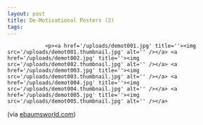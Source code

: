 ```yaml
---
layout: post
title: De-Motivational Posters (2)
tags:
---
```



                <p><a href='/uploads/demot001.jpg' title=''><img src='/uploads/demot001.thumbnail.jpg' alt='' /></a> <a href='/uploads/demot002.jpg' title=''><img src='/uploads/demot002.thumbnail.jpg' alt='' /></a> <a href='/uploads/demot003.jpg' title=''><img src='/uploads/demot003.thumbnail.jpg' alt='' /></a> <a href='/uploads/demot004.jpg' title=''><img src='/uploads/demot004.thumbnail.jpg' alt='' /></a> <a href='/uploads/demot005.jpg' title=''><img src='/uploads/demot005.thumbnail.jpg' alt='' /></a>
(via <a href="http://www.ebaumsworld.com/pictures/view/40471/">ebaumsworld.com</a>)</p>
